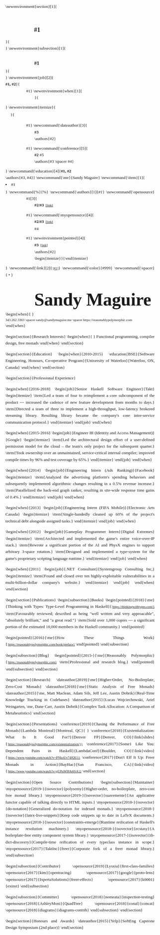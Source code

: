<link href="https://fonts.googleapis.com/css?family=Merriweather|Source+Serif+Pro" rel="stylesheet">


\newenvironment{section}[1]{<div class="section"><h2>#1</h2>}{</div>}
\newenvironment{subsection}[1]{<div class="subsection"><h3>#1</h3>}{</div>}
\newenvironment{job}[2]{<div class="job"><strong>#1, #2</strong>}{</div>}
\newenvironment{when}[1]{<div class="when">#1</div><div class="item">}{</div>}
\newenvironment{itemize}{<ul>}{</ul>}
\newcommand{\dateauthor}[3]{<div class="when">#1</div><div class="item"><strong>#3</strong><br>\authors{#2}</div>}
\newcommand{\conference}[5]{<div class="when">#1</div><div class="item"><strong>#2</strong> #5<br>\authors{#3 \spacer #4}</div>}
\newcommand{\education}[4]{<strong>#1, #2</strong><br>\authors{#3, #4}</item>}
\newcommand{\me}{Sandy Maguire}
\newcommand{\item}[1]{<li>#1</li>}
\newcommand{\%}{&#37;}
\newcommand{\authors}[1]{<span class="authors"><em>#1</em></authors>}
\newcommand{\opensource}[3]{<div class="when">#1</div><div class="item"><strong>#2/#3</strong> <a href="https://github.com/#2/#3">[link]</a></div>}
\newcommand{\myopensource}[4]{<div class="when">#1</div><div class="item"><strong>#2/#3</strong> <a href="https://github.com/#2/#3">[link]</a><br><span
class="desc">#4</span></div>}
\newenvironment{pointed}[4]{<div class="when">#1</div><div class="item"><strong>#3</strong> <a href="#4">[link]</a><br>\authors{#2}<br>\begin{itemize}}{\end{itemize}</div>}
\newcommand{\link}[2]{<a href="#2">[#1]</a>}
\newcommand{\color}{#999}
\newcommand{\spacer}{&nbsp;&bull;&nbsp;}

<style type="text/css">
body {
  font-size: 10pt;
  width: 45em;
  font-family: 'Source Serif Pro', serif;
  text-align: justify;
  line-height: 16pt;
}

.deets {
  font-size: smaller;
  line-height: 12pt;
}

h1 {
  margin-top: 1em;
  font-size: 43pt;
  margin-left: 1.62em;
  margin-bottom: 0.45em;
}

ul {
  margin-top: 0.2em;
  padding-left: 1.2em;
}

.when {
  float: left;
  text-align: right;
  width: 6em;
  font-size: 10pt;
  color: \color;
}
.item {
  margin-left: 7em;
  margin-bottom: 0.7em;
}

li {
  margin-bottom: 0.2em;
}

a {
  color: \color;
  font-size: 8pt;
  margin-left: 0.2em;
}

div.section {
  margin-top: 4em;
}

h2 {
  color: \color;
margin-top: 2em;
font-size: 15pt;
margin-left: 4.6em;
}

h3 {
  color: \color;
font-size: 12pt;
margin-left: 5.8em;
margin-bottom: 0.2em;
}

div.subsection {
margin-top: 2em;
}
</style>

<h1>Sandy Maguire</h1>
\begin{when}{ }
<div class="deets">
343.262.3363 \spacer sandy@sandymaguire.me \spacer https://reasonablypolymorphic.com
</div>
\end{when}


\begin{section}{Research Interests}
\begin{when}{ }
Functional programming, compiler design, free monads
\end{when}
\end{section}


\begin{section}{Education}
\begin{when}{2010-2015}
\education{BSE}{Software Engineering, Honours, Co-operative Program}{University of Waterloo}{Waterloo, ON, Canada}
\end{when}
\end{section}

\begin{section}{Professional Experience}

\begin{when}{2016-2018}
\begin{job}{Senior Haskell Software Engineer}{Takt}
\begin{itemize}
\item{Led a team of four to reimplement a core subcomponent of the product --- increased the cadence of new feature development from months to days.}
\item{Directed a team of three to implement a high-throughput, low-latency brokered streaming library. Resulting library became the company's core inter-service communication protocol.}
\end{itemize}
\end{job}
\end{when}

\begin{when}{2015-2016}
\begin{job}{Engineer III (Identity and Access Management)}{Google}
\begin{itemize}
\item{Led the architectural design effort of a user-defined permission model for the cloud – the team's only project for the subsequent quarter.}
\item{Took ownership over an unmaintained, service-critical internal compiler; improved compile times by 96\% and test coverage by 65\%.}
\end{itemize}
\end{job}
\end{when}

\begin{when}{2014}
\begin{job}{Engineering Intern (Ads Ranking)}{Facebook}
\begin{itemize}
\item{Analyzed the advertising platform's spending behaviors and subsequently implemented algorithmic changes resulting in a 0.5\% revenue increase.}
\item{Parallelized the back-end graph ranker, resulting in site-wide response time gains of 0.4\%.}
\end{itemize}
\end{job}
\end{when}

\begin{when}{2013}
\begin{job}{Engineering Intern (FIFA Mobile)}{Electronic Arts Canada}
\begin{itemize}
\item{Single-handedly cleaned up 60\% of the project's technical debt alongside assigned tasks.}
\end{itemize}
\end{job}
\end{when}

\begin{when}{2012}
\begin{job}{Gameplay Programmer Intern}{Digital Extremes}
\begin{itemize}
\item{Architected and implemented the game's entire voice-over-IP stack.}
\item{Rewrote a significant portion of the AI and PhysX engines to support arbitrary 3-space rotation.}
\item{Designed and implemented a type-system for the game's proprietary scripting language runtime.}
\end{itemize}
\end{job}
\end{when}

\begin{when}{2011}
\begin{job}{.NET Consultant}{Systemgroup Consulting Inc,}
\begin{itemize}
\item{Found and closed over ten highly-exploitable vulnerabilities in a multi-billion-dollar company's website.}
\end{itemize}
\end{job}
\end{when}
\end{section}


\begin{section}{Publications}
\begin{subsection}{Books}
\begin{pointed}{2018}{\me}{Thinking with Types: Type-Level Programming in Haskell}{https://thinkingwithtypes.com/}
\item{Favourably reviewed; described as being "well written and very approacable", "absolutely brilliant," and "a great read."}
\item{Sold over 1,000 copies --- a significant portion of the estimated 10,000 members in the Haskell community.}
\end{pointed}

\begin{pointed}{2016}{\me}{How These Things Work}{https://reasonablypolymorphic.com/book/preface}
\end{pointed}
\end{subsection}

\begin{subsection}{Blog}
\begin{pointed}{2015-}{\me}{Reasonably Polymorphic}{https://reasonablypolymorphic.com}
\item{Professional and research blog.}
\end{pointed}
\end{subsection}
\end{section}


\begin{section}{Research}
\dateauthor{2019}{\me}{Higher-Order, No-Boilerplate, Zero-Cost Monads}
\dateauthor{2018}{\me}{Static Analysis of Free Monads}
\dateauthor{2015}{\me, Matt Maclean, Adam Sils, Jeff Lee, Austin Dobrik}{Real-Time Knowledge Tracking in Codebases}
\dateauthor{2015}{Lucas Wojciechowski, Ariel Weingarten, \me, Dane Carr, Austin Dobrik}{Complex Task Allocation: A Comparison of Metaheuristics}
\end{section}


\begin{section}{Presentations}
\conference{2019}{Chasing the Performance of Free Monads}{Lambda Montreal}{Montreal, QC}{ }
\conference{2018}{Existentialization: What Is It Good For?}{Denver FP}{Denver, CO}{\link{slides}{https://reasonablypolymorphic.com/existentialization/}}
\conference{2017}{Some1 Like You: Dependent Pairs in Haskell}{LambdaConf}{Boulder, CO}{\link{video}{https://www.youtube.com/watch?v=PNkoUv74JQU}}
\conference{2017}{Don't Eff It Up: Freer Monads in Action}{BayHac}{San Francisco, CA}{\link{video}{https://www.youtube.com/watch?v=gUPuWHAt6SA}}
\end{section}


\begin{section}{Open Source Contributions}
\begin{subsection}{Maintainer}
\myopensource{2019-}{isovector}{polysemy}{Higher-order, no-boilerplate, zero-cost free monad library.}
\myopensource{2019-}{isovector}{suavemente}{An applicative functor capable of talking directly to HTML inputs.}
\myopensource{2018-}{isovector}{do-notation}{Generalized do-notation for indexed monads.}
\myopensource{2018-}{isovector}{latex-live-snippets}{Keep code snippets up to date in LaTeX documents.}
\myopensource{2018-}{isovector}{constraints-emerge}{Runtime reification of Haskell's instance resolution machinery.}
\myopensource{2018-}{isovector}{ecstasy}{A boilerplate-free entity component system library.}
\myopensource{2017-}{isovector}{th-dict-discovery}{Compile-time reification of every typeclass instance in scope.}
\myopensource{2017}{TaktInc}{freer}{Corporate fork of a freer monad library.}
\end{subsection}

\begin{subsection}{Contributor}
\opensource{2019}{Lysxia}{first-class-families}
\opensource{2017}{kim}{opentracing}
\opensource{2017}{google}{proto-lens}
\opensource{2017}{IxpertaSolutions}{freer-effects}
\opensource{2017}{k0001}{exinst}
\end{subsection}

\begin{subsection}{Committer}
\opensource{2018}{nomeata}{inspection-testing}
\opensource{2018}{AshleyMoni}{QuadTree}
\opensource{2018}{conal}{concat}
\opensource{2018}{diagrams}{diagrams-contrib}
\end{subsection}
\end{section}


\begin{section}{Honours and Awards}
\dateauthor{2015}{Yelp}{SoftEng Capstone Design Symposium (2nd place)}
\end{section}

<p>&nbsp;</p>

